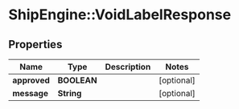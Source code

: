 # ShipEngine::VoidLabelResponse

## Properties
Name | Type | Description | Notes
------------ | ------------- | ------------- | -------------
**approved** | **BOOLEAN** |  | [optional] 
**message** | **String** |  | [optional] 



